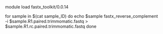 
module load fastx_toolkit/0.0.14

for sample in $(cat sample_ID)
do
        echo $sample
        fastx_reverse_complement -i $sample.R1.paired.trimmomatic.fastq > $sample.R1.rc.paired.trimmomatic.fastq
done
